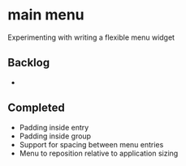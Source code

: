 # main menu
Experimenting with writing a flexible menu widget

## Backlog
* 

## Completed
* Padding inside entry
* Padding inside group
* Support for spacing between menu entries
* Menu to reposition relative to application sizing